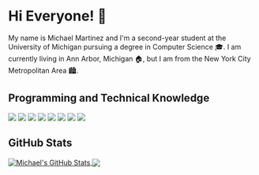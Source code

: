 # Hi Everyone! 👋

My name is Michael Martinez and I'm a second-year student at the University of Michigan pursuing a degree in Computer Science 🎓. I am currently living in Ann Arbor, Michigan 🏠, but I am from the New York City Metropolitan Area 🏙.

## Programming and Technical Knowledge
![](https://img.shields.io/badge/OS-MacOS-informational?style=flat&logo=macos&logoColor=white&color=007ACC)
![](https://img.shields.io/badge/OS-Windows-informational?style=flat&logo=windows&logoColor=white&color=007ACC)
![](https://img.shields.io/badge/Editor-VS_Code-informational?style=flat&logo=visual-studio-code&logoColor=white&color=007ACC)
![](https://img.shields.io/badge/Code-C++-informational?style=flat&logo=c%2B%2B&logoColor=white&color=007ACC)
![](https://img.shields.io/badge/Code-HTML-informational?style=flat&logo=html5&logoColor=white&color=007ACC)
![](https://img.shields.io/badge/Code-CSS-informational?style=flat&logo=css3&logoColor=white&color=007ACC)
![](https://img.shields.io/badge/Code-R-informational?style=flat&logo=r&logoColor=white&color=007ACC)
![](https://img.shields.io/badge/Tools-Git-informational?style=flat&logo=git&logoColor=white&color=007ACC)

## GitHub Stats

<a href="https://github.com/micsmar/micsmar">
  <img align="center" src="https://github-readme-stats.vercel.app/api?username=micsmar&show_icons=true&line_height=27&count_private=true&title_color=ffffff&text_color=c9cacc&icon_color=2bbc8a&bg_color=1d1f21" alt="Michael's GitHub Stats" />
</a>

<a href="https://github.com/micsmar/micsmar">
  <img align="center" src="https://github-readme-stats.vercel.app/api/top-langs/?username=micsmar&title_color=ffffff&text_color=c9cacc&icon_color=2bbc8a&bg_color=1d1f21&langs_count=3" />
</a>

